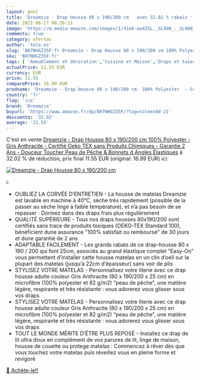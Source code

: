```yaml
---
layout: post
title: 'Dreamzie - Drap Housse 80 x 190/200 cm   avec 32.02 % rabais '
date: 2021-06-17 06:26:11
image: 'https://m.media-amazon.com/images/I/41e6-uw4ZSL._SL500_._SL400_.jpg'
comments: true
category: ofertas
author: 'tole.es'
slug: 'B07NHGZ35F-fr Dreamzie - Drap Housse 80 x 190/200 cm 100% Polyester -...'
sku: 'B07NHGZ35F-fr'
tags: [ 'Ameublement et décoration','Cuisine et Maison','Draps et taies doreillers','Draps housses','Linge de lit et oreillers','Literie et linge de maison','dreamzie', ]
actualPrice: 11.55 EUR
currency: EUR
price: 11.55
comparePrice: 16.99 EUR
prodname: 'Dreamzie - Drap Housse 80 x 190/200 cm  100% Polyester  - Gris Anthracite - Certifié Oeko TEX sans Produits Chimiques - Garantie 2 Ans - Douceur Toucher Peau de Pêche & Bonnets d Angles Élastiques'
country: 'fr'
flag: '🇫🇷'
brand: 'Dreamzie'
buyurl: 'https://www.amazon.fr/dp/B07NHGZ35F/?tag=tolees0d-21'
descuento: '32.02'
average: '11.55'
---
```


C'est en vente [Dreamzie - Drap Housse 80 x 190/200 cm  100% Polyester  - Gris Anthracite - Certifié Oeko TEX sans Produits Chimiques - Garantie 2 Ans - Douceur Toucher Peau de Pêche & Bonnets d Angles Élastiques](https://www.amazon.fr/dp/B07NHGZ35F/?tag=tolees0d-21)  à  32.02 % de réduction, prix final  11.55 EUR (original: 16.99 EUR) ici:

[![Dreamzie - Drap Housse 80 x 190/200 cm  ](https://m.media-amazon.com/images/I/41e6-uw4ZSL._SL500_._SL400_.jpg)](https://www.amazon.fr/dp/B07NHGZ35F/?tag=tolees0d-21)

ℹ️:

- OUBLIEZ LA CORVÉE D’ENTRETIEN - La housse de matelas Dreamzie est lavable en machine à 40°C, sèche très rapidement (possible de la passer au sèche linge à faible température), et n’a pas besoin de se repasser : Dormez dans des draps frais plus régulièrement
- QUALITÉ SUPÉRIEURE - Tous nos draps housses 80x190/200 sont certifiés sans trace de produits toxiques (OEKO-TEX Standard 100), bénéficient dune assurance "100% satisfait ou remboursé" de 30 jours et dune garantie de 2 ans
- ADAPTABLE FACILEMENT - Les grands rabats de ce drap-housse 80 x 190 / 200 qui font 25cm, associés au grand élastique complet “Easy-On” vous permettent d’installer cette housse matelas en un clin d’oeil sur la plupart des matelas (jusqu’à 22cm d’épaisseur) sans voir de plis
- STYLISEZ VOTRE MATELAS - Personnalisez votre literie avec ce drap housse adulte couleur Gris Anthracite (80 x 190/200 x 25 cm) en microfibre (100% polyester et 82 g/m2) “peau de pêche”, une matière légère, respirante et très résistante : vous adorerez vous glisser sous vos draps
- STYLISEZ VOTRE MATELAS - Personnalisez votre literie avec ce drap housse adulte couleur Gris Anthracite (80 x 190/200 x 25 cm) en microfibre (100% polyester et 82 g/m2) “peau de pêche”, une matière légère, respirante et très résistante : vous adorerez vous glisser sous vos draps
- TOUT LE MONDE MÉRITE D’ÊTRE PLUS REPOSÉ - Installez ce drap de lit ultra doux en complément de vos parures de lit, linge de maison, housse de couette ou protege matelas : Commencez à rêver dès que vous touchez votre matelas puis réveillez vous en pleine forme et revigoré

[🛒 Achète-le!!](https://www.amazon.fr/dp/B07NHGZ35F/?tag=tolees0d-21)
